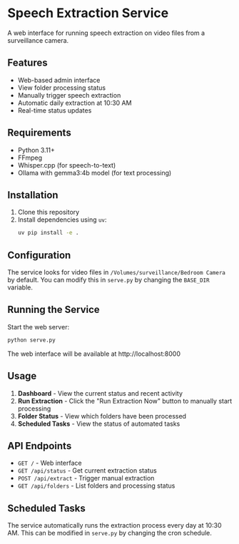 # Speech Extraction Service

A web interface for running speech extraction on video files from a surveillance camera.

## Features

- Web-based admin interface
- View folder processing status
- Manually trigger speech extraction
- Automatic daily extraction at 10:30 AM
- Real-time status updates

## Requirements

- Python 3.11+
- FFmpeg
- Whisper.cpp (for speech-to-text)
- Ollama with gemma3:4b model (for text processing)

## Installation

1. Clone this repository
2. Install dependencies using `uv`:
   ```bash
   uv pip install -e .
   ```

## Configuration

The service looks for video files in `/Volumes/surveillance/Bedroom Camera` by default. You can modify this in `serve.py` by changing the `BASE_DIR` variable.

## Running the Service

Start the web server:

```bash
python serve.py
```

The web interface will be available at http://localhost:8000

## Usage

1. **Dashboard** - View the current status and recent activity
2. **Run Extraction** - Click the "Run Extraction Now" button to manually start processing
3. **Folder Status** - View which folders have been processed
4. **Scheduled Tasks** - View the status of automated tasks

## API Endpoints

- `GET /` - Web interface
- `GET /api/status` - Get current extraction status
- `POST /api/extract` - Trigger manual extraction
- `GET /api/folders` - List folders and processing status

## Scheduled Tasks

The service automatically runs the extraction process every day at 10:30 AM. This can be modified in `serve.py` by changing the cron schedule.
